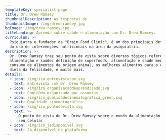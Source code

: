 ```yaml
---
templateKey: specialist-page
title: Dr. Drew Ramsey
thumbnailDescription: As respostas de
thumbnailImage: /img/drew-ramsey.jpg
bgImage: /img/drew-ramsey.jpg
titleLanding: Aprenda sobre saúde e alimentação com Dr. Drew Ramsey.
curriculum: >-
  Psiquiatra e fundador da "Brain Food Clinic", é um dos principais defensores
  do uso de intervenções nutricionais na área da psiquiatria.
description: >-
  Dr. Drew Ramsey traz seu ponto de vista sobre diversos tópicos referentes à
  alimentação e saúde: definição de superfoods, alimentação e saúde mental,
  consumo de alimentos de origem animal, os melhores alimentos para o cérebro, a
  dieta da felicidade, e muito mais.
details:
  - icon: /img/ico_entrevistacom.svg
    text: Entrevista com Dr. Drew Ramsey
  - icon: /img/ico_organizacaodeaprendizado.svg
    text: Conteúdo organizado por assuntos
  - icon: /img/ico_qualidadecinematografica_green.svg
    text: Qualidade cinematográfica
  - icon: /img/ico_pontodevista.svg
    text: >-
      O ponto de vista de Dr. Drew Ramsey sobre o mundo da alimentação direto no
      seu celular
  - icon: /img/ico_jadisponivel.svg
    text: Já disponível na plataforma
---
```


